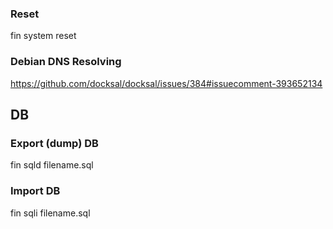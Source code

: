 ### Reset
fin system reset

### Debian DNS Resolving
https://github.com/docksal/docksal/issues/384#issuecomment-393652134

## DB 

### Export (dump) DB
fin sqld filename.sql

### Import DB
fin sqli filename.sql


